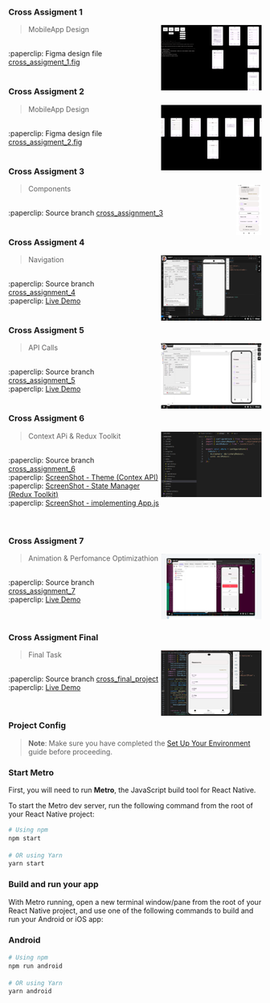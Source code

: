 ### Cross Assigment 1

> MobileApp Design
> <img src="./readme/cross_assignment_1/cross_assigment_1.png" width="200" height="130" align="right"/>
<br />
:paperclip: Figma design file <a href="./readme/cross_assignment_1/cross_assigment_1.fig">cross_assigment_1.fig</a>
<br />
<br />

### Cross Assigment 2

> MobileApp Design
> <img src="./readme/cross_assignment_2/cross_assignment_2.png" width="200" height="130" align="right"/>
<br />
:paperclip: Figma design file <a href="./readme/cross_assignment_2/cross_assigment_2.fig">cross_assigment_2.fig</a>
<br />
<br />

### Cross Assigment 3

> Components
> <img src="./readme/cross_assignment_3/cross_assignment_3.jpg" width="50" height="100" align="right"/>
<br />
:paperclip: Source branch <a href="https://github.com/PavloRohozhyn/MobileApp/tree/cross_assignment_3">cross_assignment_3</a>
<br />
<br />

### Cross Assigment 4

> Navigation
> <img src="./readme/cross_assignment_4/cross_assignment_4.png" width="200" height="130" align="right"/>
<br />
:paperclip: Source branch <a href="https://github.com/PavloRohozhyn/MobileApp/tree/cross_assignment_4">cross_assignment_4</a>
<br />
:paperclip: <a href="https://vimeo.com/1120356077">Live Demo</a>
<br />
<br />

### Cross Assigment 5

> API Calls
> <img src="./readme/cross_assignment_5/cross_assignment_5.png" width="200" height="130" align="right"/>
<br />
:paperclip: Source branch <a href="https://github.com/PavloRohozhyn/MobileApp/tree/cross_assignment_5">cross_assignment_5</a><br />
:paperclip: <a href="https://vimeo.com/1120356068">Live Demo</a>
<br />
<br />

### Cross Assigment 6

> Context APi & Redux Toolkit
> <img src="./readme/cross_assignment_6/main.png" width="200" height="130" align="right"/>
<br />
:paperclip: Source branch <a href="https://github.com/PavloRohozhyn/MobileApp/tree/cross_assignment_6">cross_assignment_6</a><br />
:paperclip: <a href="./readme/cross_assignment_6/theme.png">ScreenShot - Theme (Contex API)</a><br />
:paperclip: <a href="./readme/cross_assignment_6/redux.png">ScreenShot - State Manager (Redux Toolkit)</a><br />
:paperclip: <a href="./readme/cross_assignment_6/main.png">ScreenShot - implementing App.js</a><br />
<br />
<br />

### Cross Assigment 7

> Animation & Perfomance Optimizathion
> <img src="./readme/cross_assignment_7/main.png" width="200" height="130" align="right"/>
<br />
:paperclip: Source branch <a href="https://github.com/PavloRohozhyn/MobileApp/tree/cross_assignment_7">cross_assignment_7</a><br />
:paperclip: <a href="https://vimeo.com/1120810364">Live Demo</a></br />
</br />
</br />

### Cross Assigment Final

> Final Task
> <img src="./readme/cross_assignment_final/main.png" width="200" height="130" align="right"/>
<br />
:paperclip: Source branch <a href="https://github.com/PavloRohozhyn/MobileApp/tree/cross_final_project">cross_final_project</a><br />
:paperclip: <a href="https://vimeo.com/1120810364">Live Demo</a></br />
</br />
</br />


### Project Config

> **Note**: Make sure you have completed the [Set Up Your Environment](https://reactnative.dev/docs/set-up-your-environment) guide before proceeding.

### Start Metro

First, you will need to run **Metro**, the JavaScript build tool for React Native.

To start the Metro dev server, run the following command from the root of your React Native project:

```sh
# Using npm
npm start

# OR using Yarn
yarn start
```

### Build and run your app

With Metro running, open a new terminal window/pane from the root of your React Native project, and use one of the following commands to build and run your Android or iOS app:

### Android

```sh
# Using npm
npm run android

# OR using Yarn
yarn android
```
